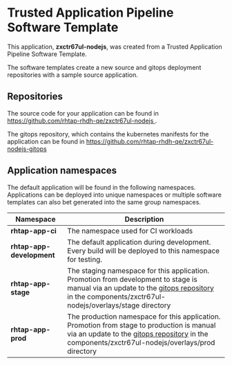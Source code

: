 # Trusted Application Pipeline Software Template

This application, **zxctr67ul-nodejs**, was created from a Trusted Application Pipeline Software Template.

The software templates create a new source and gitops deployment repositories with a sample source application. 

## Repositories

The source code for your application can be found in [https://github.com/rhtap-rhdh-qe/zxctr67ul-nodejs ](https://github.com/rhtap-rhdh-qe/zxctr67ul-nodejs ).
 
The gitops repository, which contains the kubernetes manifests for the application can be found in 
[https://github.com/rhtap-rhdh-qe/zxctr67ul-nodejs-gitops ](https://github.com/rhtap-rhdh-qe/zxctr67ul-nodejs-gitops ) 

## Application namespaces 

The default application will be found in the following namespaces. Applications can be deployed into unique namespaces or multiple software templates can also bet generated into the same group namespaces.  

|  Namespace   |  Description   |  
| -------- | -------- |
| **rhtap-app-ci** | The namespace used for CI workloads |
| **rhtap-app-development** | The default application during development. Every build will be deployed to this namespace for testing. |
| **rhtap-app-stage** | The staging namespace for this application. Promotion from development to stage is manual via an update to the [gitops repository](https://github.com/rhtap-rhdh-qe/zxctr67ul-nodejs-gitops ) in the components/zxctr67ul-nodejs/overlays/stage directory |
| **rhtap-app-prod** | The production namespace for this application. Promotion from stage to production is manual via an update to the [gitops repository](https://github.com/rhtap-rhdh-qe/zxctr67ul-nodejs-gitops ) in the components/zxctr67ul-nodejs/overlays/prod directory |